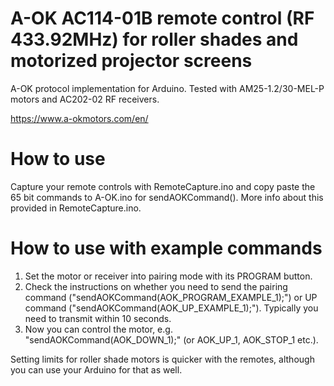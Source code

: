 # A-OK AC114-01B remote control (RF 433.92MHz) for roller shades and motorized projector screens
A-OK protocol implementation for Arduino. Tested with AM25-1.2/30-MEL-P motors and AC202-02 RF receivers.

https://www.a-okmotors.com/en/


# How to use
Capture your remote controls with RemoteCapture.ino and copy paste the 65 bit commands to A-OK.ino for sendAOKCommand(). More info about this provided in RemoteCapture.ino.


# How to use with example commands
1. Set the motor or receiver into pairing mode with its PROGRAM button.
2. Check the instructions on whether you need to send the pairing command ("sendAOKCommand(AOK_PROGRAM_EXAMPLE_1);") or UP command ("sendAOKCommand(AOK_UP_EXAMPLE_1);"). Typically you need to transmit within 10 seconds.
3. Now you can control the motor, e.g. "sendAOKCommand(AOK_DOWN_1);" (or AOK_UP_1, AOK_STOP_1 etc.).

Setting limits for roller shade motors is quicker with the remotes, although you can use your Arduino for that as well.
